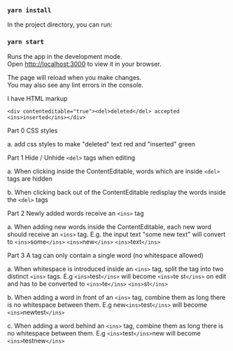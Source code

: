 ### `yarn install`

In the project directory, you can run:

### `yarn start`

Runs the app in the development mode.\
Open [http://localhost:3000](http://localhost:3000) to view it in your browser.

The page will reload when you make changes.\
You may also see any lint errors in the console.

I have HTML markup

`<div contenteditable="true"><del>deleted</del> accepted <ins>inserted</ins></div>`

Part 0 CSS styles

a. add css styles to make "deleted" text red and "inserted" green

Part 1 Hide / Unhide `<del>` tags when editing

a. When clicking inside the ContentEditable, words which are inside `<del>` tags are hidden

b. When clicking back out of the ContentEditable redisplay the words inside the `<del>` tags

Part 2 Newly added words receive an `<ins>` tag

a. When adding new words inside the ContentEditable, each new word should receive an `<ins>` tag. E.g. the input text "some new text" will convert to `<ins>`some`</ins>` `<ins>`new`</ins>` `<ins>`text`</ins>`

Part 3 A tag can only contain a single word (no whitespace allowed)

a. When whitespace is introduced inside an `<ins>` tag, split the tag into two distinct `<ins>` tags. E.g `<ins>`test`</ins>` will become `<ins>`te st`</ins>` on edit and has to be converted to `<ins>`te`</ins>` `<ins>`st`</ins>`

b. When adding a word in front of an `<ins>` tag, combine them as long there is no whitespace between them. E.g new`<ins>`test`</ins>` will become `<ins>`newtest`</ins>`

c. When adding a word behind an `<ins>` tag, combine them as long there is no whitespace between them. E.g `<ins>`test`</ins>`new will become `<ins>`testnew`</ins>`
